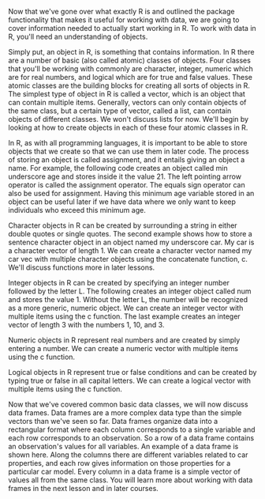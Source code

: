 Now that we've gone over what exactly R is and outlined the package functionality that makes it useful for working with data, we are going to cover information needed to actually start working in R. To work with data in R, you'll need an understanding of objects.

Simply put, an object in R, is something that contains information. In R there are a number of basic (also called atomic) classes of objects. Four classes that you'll be working with commonly are character, integer, numeric which are for real numbers, and logical which are for true and false values. These atomic classes are the building blocks for creating all sorts of objects in R. The simplest type of object in R is called a vector, which is an object that can contain multiple items. Generally, vectors can only contain objects of the same class, but a certain type of vector, called a list, can contain objects of different classes. We won't discuss lists for now. We'll begin by looking at how to create objects in each of these four atomic classes in R.

In R, as with all programming languages, it is important to be able to store objects that we create so that we can use them in later code. The process of storing an object is called assignment, and it entails giving an object a name. For example, the following code creates an object called min underscore age and stores inside it the value 21. The left pointing arrow operator is called the assignment operator. The equals sign operator can also be used for assignment. Having this minimum age variable stored in an object can be useful later if we have data where we only want to keep individuals who exceed this minimum age.

Character objects in R can be created by surrounding a string in either double quotes or single quotes. The second example shows how to store a sentence character object in an object named my underscore car. My car is a character vector of length 1. We can create a character vector named my car vec with multiple character objects using the concatenate function, c. We'll discuss functions more in later lessons.

Integer objects in R can be created by specifying an integer number followed by the letter L. The following creates an integer object called num and stores the value 1. Without the letter L, the number will be recognized as a more generic, numeric object. We can create an integer vector with multiple items using the c function. The last example creates an integer vector of length 3 with the numbers 1, 10, and 3.

Numeric objects in R represent real numbers and are created by simply entering a number. We can create a numeric vector with multiple items using the c function.

Logical objects in R represent true or false conditions and can be created by typing true or false in all capital letters. We can create a logical vector with multiple items using the c function.

Now that we've covered common basic data classes, we will now discuss data frames. Data frames are a more complex data type than the simple vectors than we've seen so far. Data frames organize data into a rectangular format where each column corresponds to a single variable and each row corresponds to an observation. So a row of a data frame contains an observation's values for all variables. An example of a data frame is shown here. Along the columns there are different variables related to car properties, and each row gives information on those properties for a particular car model. Every column in a data frame is a simple vector of values all from the same class. You will learn more about working with data frames in the next lesson and in later courses.

